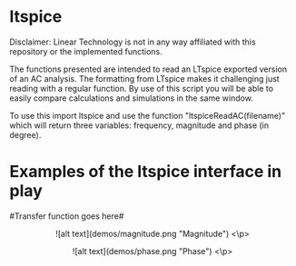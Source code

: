 # ltspice

Disclaimer: Linear Technology is not in any way affiliated with this repository or the implemented functions.

The functions presented are intended to read an LTspice exported version of an AC analysis. The formatting from LTspice makes it challenging just reading with a regular function. By use of this script you will be able to easily compare calculations and simulations in the same window.

To use this import ltspice and use the function "ltspiceReadAC(filename)" which will return three variables: frequency, magnitude and phase (in degree).


# Examples of the ltspice interface in play

#Transfer function goes here#

<p align="center">
![alt text](demos/magnitude.png "Magnitude")
<\p>

<p align="center">
![alt text](demos/phase.png "Phase")
<\p>